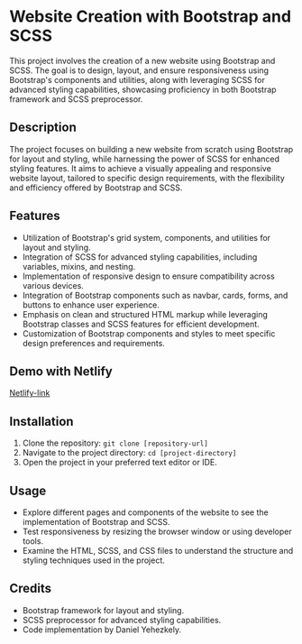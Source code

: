 # Website Creation with Bootstrap and SCSS

This project involves the creation of a new website using Bootstrap and SCSS. The goal is to design, layout, and ensure responsiveness using Bootstrap's components and utilities, along with leveraging SCSS for advanced styling capabilities, showcasing proficiency in both Bootstrap framework and SCSS preprocessor.

## Description

The project focuses on building a new website from scratch using Bootstrap for layout and styling, while harnessing the power of SCSS for enhanced styling features. It aims to achieve a visually appealing and responsive website layout, tailored to specific design requirements, with the flexibility and efficiency offered by Bootstrap and SCSS.

## Features

- Utilization of Bootstrap's grid system, components, and utilities for layout and styling.
- Integration of SCSS for advanced styling capabilities, including variables, mixins, and nesting.
- Implementation of responsive design to ensure compatibility across various devices.
- Integration of Bootstrap components such as navbar, cards, forms, and buttons to enhance user experience.
- Emphasis on clean and structured HTML markup while leveraging Bootstrap classes and SCSS features for efficient development.
- Customization of Bootstrap components and styles to meet specific design preferences and requirements.

## Demo with Netlify

[Netlify-link](https://dyz-bootstrap-scss-website.netlify.app/)

## Installation

1. Clone the repository: `git clone [repository-url]`
2. Navigate to the project directory: `cd [project-directory]`
3. Open the project in your preferred text editor or IDE.

## Usage

- Explore different pages and components of the website to see the implementation of Bootstrap and SCSS.
- Test responsiveness by resizing the browser window or using developer tools.
- Examine the HTML, SCSS, and CSS files to understand the structure and styling techniques used in the project.

## Credits

- Bootstrap framework for layout and styling.
- SCSS preprocessor for advanced styling capabilities.
- Code implementation by Daniel Yehezkely.
